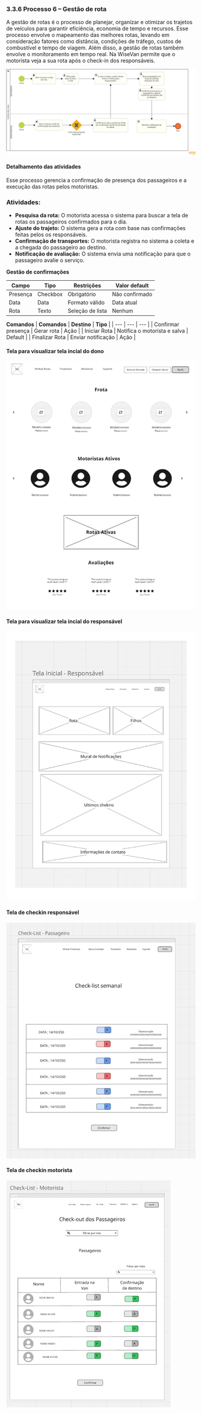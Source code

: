 ### 3.3.6 Processo 6 – Gestão de rota

A gestão de rotas é o processo de planejar, organizar e otimizar os trajetos de veículos para garantir eficiência, economia de tempo e recursos. Esse processo envolve o mapeamento das melhores rotas, levando em consideração fatores como distância, condições de tráfego, custos de combustível e tempo de viagem. Além disso, a gestão de rotas também envolve o monitoramento em tempo real. Na WiseVan permite que o motorista veja a sua rota após o check-in dos responsáveis. 

![gestao-rota](images/D-gestao-rotas.png)

#### Detalhamento das atividades

Esse processo gerencia a confirmação de presença dos passageiros e a execução das rotas pelos motoristas.

### Atividades:  
- **Pesquisa da rota:** O motorista acessa o sistema para buscar a tela de rotas os passageiros confirmados para o dia.  
- **Ajuste do trajeto:** O sistema gera a rota com base nas confirmações feitas pelos os responsáveis.  
- **Confirmação de transportes:** O motorista registra no sistema a coleta e a chegada do passageiro ao destino.
- **Notificação de avaliação:** O sistema envia uma notificação para que o passageiro avalie o serviço.  

**Gestão de confirmações**

| **Campo**       | **Tipo**         | **Restrições**         | **Valor default** |
| ---             | ---              | ---                    | ---               |
| Presença        | Checkbox         | Obrigatório            | Não confirmado    |
| Data            | Data             | Formato válido         | Data atual        |
| Rota            | Texto            | Seleção de lista       | Nenhum            |


**Comandos**
| **Comandos**         |  **Destino**                   | **Tipo**          |
| ---                  | ---                            | ---               |
| Confirmar presença   | Gerar rota                     | Ação              |
| Iniciar Rota         | Notifica o motorista e salva   | Default           |
| Finalizar Rota       | Enviar notificação             | Ação              |


#### **Tela para visualizar tela incial do dono**
![Rotas](images/8W-Tela-Inicial-Dono.png)

#### **Tela para visualizar tela incial do responsável**
![Rotas](images/16-W-Tela-Inicial-Pais.png)


#### **Tela de checkin responsável**
![Rotas](images/9W-TelaCheckin-passageiro.png)


#### **Tela de checkin motorista**
![Rotas](images/10-W-TelaChekout-motorista.png)




